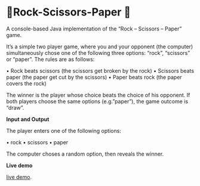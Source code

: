 # 🎲Rock-Scissors-Paper 🎲

A console-based Java implementation of the “Rock – Scissors – Paper” game.

It’s a simple two player game, where you and your opponent (the computer) simultaneously chose one of the following three options: “rock”, “scissors” or “paper”. The rules are as follows:


•	Rock beats scissors (the scissors get broken by the rock)
•	Scissors beats paper (the paper get cut by the scissors)
•	Paper beats rock (the paper covers the rock)


The winner is the player whose choice beats the choice of his opponent. If both players choose the same options (e.g.”paper”), the game outcome is “draw”. 


**Input and Output**

The player enters one of the following options:

•	rock
•	scissors
•	paper

The computer choses a random option, then reveals the winner.


**Live demo**

[live demo](https://replit.com/@StoyanMihaylov9/RockScissorsPaper).

